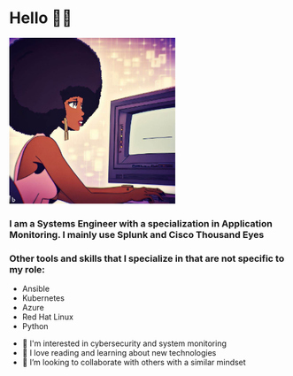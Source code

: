 <h1>Hello 👋🏾 </h1>

<p>
  <img src="_81cbe224-68b2-4281-a6e9-3ac25f9c8cf4.jpeg" height=300px width=300px>
</p>
<h3>I am a Systems Engineer with a specialization in Application Monitoring. I mainly use Splunk and Cisco Thousand Eyes</h3>
<h3>Other tools and skills that I specialize in that are not specific to my role:</h3>
<p>
    <ul>
      <li>Ansible</li>
      <li>Kubernetes</li>
      <li>Azure</li>
       <li>Red Hat Linux</li>
       <li>Python</li>
    </ul>
   </p>

- 👀 I'm interested in cybersecurity and system monitoring
- 🌱 I love reading and learning about new technologies
- 💞️ I’m looking to collaborate with others with a similar mindset


<!---
hendersonmersedes/hendersonmersedes is a ✨ special ✨ repository because its `README.md` (this file) appears on your GitHub profile.
You can click the Preview link to take a look at your changes.
--->
